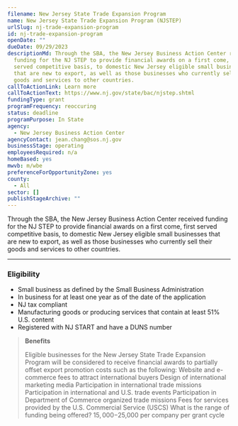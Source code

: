 ```yaml
---
filename: New Jersey State Trade Expansion Program
name: New Jersey State Trade Expansion Program (NJSTEP)
urlSlug: nj-trade-expansion-program
id: nj-trade-expansion-program
openDate: ""
dueDate: 09/29/2023
descriptionMd: Through the SBA, the New Jersey Business Action Center received
  funding for the NJ STEP to provide financial awards on a first come, first
  served competitive basis, to domestic New Jersey eligible small businesses
  that are new to export, as well as those businesses who currently sell their
  goods and services to other countries.
callToActionLink: Learn more
callToActionText: https://www.nj.gov/state/bac/njstep.shtml
fundingType: grant
programFrequency: reoccuring
status: deadline
programPurpose: In State
agency:
  - New Jersey Business Action Center
agencyContact: jean.chang@sos.nj.gov
businessStage: operating
employeesRequired: n/a
homeBased: yes
mwvb: m/wbe
preferenceForOpportunityZone: yes
county:
  - All
sector: []
publishStageArchive: ""
---
```

Through the SBA, the New Jersey Business Action Center received funding for the NJ STEP to provide financial awards on a first come, first served competitive basis, to domestic New Jersey eligible small businesses that are new to export, as well as those businesses who currently sell their goods and services to other countries.

---
### Eligibility
* Small business as defined by the Small Business Administration
* In business for at least one year as of the date of the application
* NJ tax compliant
* Manufacturing goods or producing services that contain at least 51% U.S. content
* Registered with NJ START and have a DUNS number

> **Benefits**
>
>Eligible businesses for the New Jersey State Trade Expansion Program will be considered to receive financial awards to partially offset export promotion costs such as the following:
Website and e-commerce fees to attract international buyers
Design of international marketing media
Participation in international trade missions
Participation in international and U.S. trade events
Participation in Department of Commerce organized trade missions
Fees for services provided by the U.S. Commercial Service (USCS)
What is the range of funding being offered?	$15,000-$25,000 per company per grant cycle